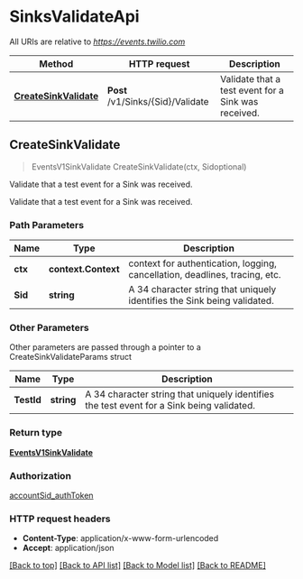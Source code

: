 # SinksValidateApi

All URIs are relative to *https://events.twilio.com*

Method | HTTP request | Description
------------- | ------------- | -------------
[**CreateSinkValidate**](SinksValidateApi.md#CreateSinkValidate) | **Post** /v1/Sinks/{Sid}/Validate | Validate that a test event for a Sink was received.



## CreateSinkValidate

> EventsV1SinkValidate CreateSinkValidate(ctx, Sidoptional)

Validate that a test event for a Sink was received.

Validate that a test event for a Sink was received.

### Path Parameters


Name | Type | Description
------------- | ------------- | -------------
**ctx** | **context.Context** | context for authentication, logging, cancellation, deadlines, tracing, etc.
**Sid** | **string** | A 34 character string that uniquely identifies the Sink being validated.

### Other Parameters

Other parameters are passed through a pointer to a CreateSinkValidateParams struct


Name | Type | Description
------------- | ------------- | -------------
**TestId** | **string** | A 34 character string that uniquely identifies the test event for a Sink being validated.

### Return type

[**EventsV1SinkValidate**](EventsV1SinkValidate.md)

### Authorization

[accountSid_authToken](../README.md#accountSid_authToken)

### HTTP request headers

- **Content-Type**: application/x-www-form-urlencoded
- **Accept**: application/json

[[Back to top]](#) [[Back to API list]](../README.md#documentation-for-api-endpoints)
[[Back to Model list]](../README.md#documentation-for-models)
[[Back to README]](../README.md)

